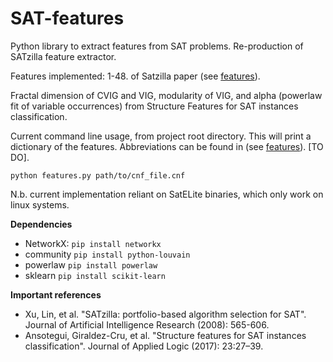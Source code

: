 # SAT-features

Python library to extract features from SAT problems. Re-production of SATzilla feature extractor.

Features implemented:
1-48. of Satzilla paper (see [features](documentation/features.md)).

Fractal dimension of CVIG and VIG, modularity of VIG, and alpha (powerlaw fit of variable occurrences) from Structure Features for SAT instances classification.

Current command line usage, from project root directory.
This will print a dictionary of the features. Abbreviations can be found in (see [features](documentation/features.md)). [TO DO].
```
python features.py path/to/cnf_file.cnf
```

N.b. current implementation reliant on SatELite binaries, which only work on linux systems.

**Dependencies**
- NetworkX:  ```pip install networkx```
- community ```pip install python-louvain```
- powerlaw ```pip install powerlaw```
- sklearn ```pip install scikit-learn```

**Important references**
- Xu, Lin, et al. "SATzilla: portfolio-based algorithm selection for SAT". Journal of Artificial Intelligence Research (2008): 565-606.
- Ansotegui, Giraldez-Cru, et al. "Structure features for SAT instances classification". Journal of Applied Logic (2017): 23:27–39.
